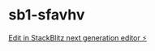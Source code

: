# sb1-sfavhv

[Edit in StackBlitz next generation editor ⚡️](https://stackblitz.com/~/github.com/towfikahmed99/sb1-sfavhv)